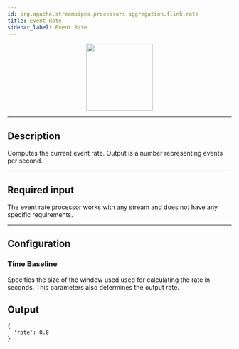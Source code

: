 ```yaml
---
id: org.apache.streampipes.processors.aggregation.flink.rate
title: Event Rate
sidebar_label: Event Rate
---
```


<!--
  ~ Licensed to the Apache Software Foundation (ASF) under one or more
  ~ contributor license agreements.  See the NOTICE file distributed with
  ~ this work for additional information regarding copyright ownership.
  ~ The ASF licenses this file to You under the Apache License, Version 2.0
  ~ (the "License"); you may not use this file except in compliance with
  ~ the License.  You may obtain a copy of the License at
  ~
  ~    http://www.apache.org/licenses/LICENSE-2.0
  ~
  ~ Unless required by applicable law or agreed to in writing, software
  ~ distributed under the License is distributed on an "AS IS" BASIS,
  ~ WITHOUT WARRANTIES OR CONDITIONS OF ANY KIND, either express or implied.
  ~ See the License for the specific language governing permissions and
  ~ limitations under the License.
  ~
  -->



<p align="center"> 
    <img src="/docs/img/pipeline-elements/org.apache.streampipes.processors.aggregation.flink.rate/icon.png" width="150px;" class="pe-image-documentation"/>
</p>

***

## Description
Computes the current event rate. Output is a number representing events per second.

***

## Required input
The event rate processor works with any stream and does not have any specific requirements.

***

## Configuration


### Time Baseline
Specifies the size of the window used used for calculating the rate in seconds. This parameters also determines the output rate.

## Output
```
{
  'rate': 0.8
}
```
